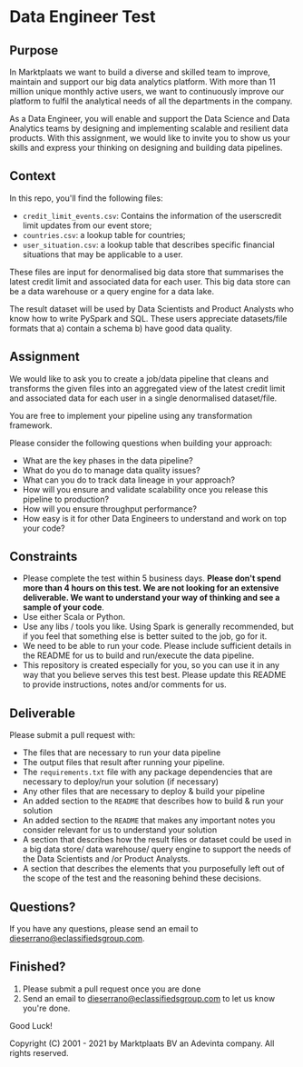 # Data Engineer Test

## Purpose

In Marktplaats we want to build a diverse and skilled team to improve, maintain and support our big data analytics platform. With more than 11 million unique monthly active users, we want to continuously improve our platform to fulfil the analytical needs of all the departments in the company.

As a Data Engineer, you will enable and support the Data Science and Data Analytics teams by designing and implementing scalable and resilient data products. With this assignment, we would like to invite you to show us your skills and express your thinking on designing and building data pipelines.

## Context

In this repo, you'll find the following files:

- `credit_limit_events.csv`: Contains the information of the userscredit limit updates from our event store;
- `countries.csv`: a lookup table for countries;
- `user_situation.csv`: a lookup table that describes specific financial situations that may be applicable to a user.

These files are input for denormalised big data store that summarises the latest credit limit and associated data for each user. This big data store can be a data warehouse or a query engine for a data lake.

The result dataset will be used by Data Scientists and Product Analysts who know how to write PySpark and SQL. These users appreciate datasets/file formats that a) contain a schema b) have good data quality.


## Assignment

We would like to ask you to create a job/data pipeline that cleans and transforms the given files into an aggregated view of the latest credit limit and associated data for each user in a single denormalised dataset/file.

You are free to implement your pipeline using any transformation framework.

Please consider the following questions when building your approach:

* What are the key phases in the data pipeline?
* What do you do to manage data quality issues?
* What can you do to track data lineage in your approach?
* How will you ensure and validate scalability once you release this pipeline to production?
* How will you ensure throughput performance?
* How easy is it for other Data Engineers to understand and work on top your code?


## Constraints

* Please complete the test within 5 business days. **Please don't spend more than 4 hours on this test. We are not looking for an extensive deliverable. We want to understand your way of thinking and see a sample of your code**.
* Use either Scala or Python. 
* Use any libs / tools you like. Using Spark is generally recommended, but if you feel that something else is better suited to the job, go for it.
* We need to be able to run your code. Please include sufficient details in the README for us to build and run/execute the data pipeline.
* This repository is created especially for you, so you can use it in any way that you believe serves this test best. Please update this README to provide instructions, notes and/or comments for us.

## Deliverable

Please submit a pull request with:

* The files that are necessary to run your data pipeline
* The output files that result after running your pipeline.
* The `requirements.txt` file with any package dependencies that are necessary to deploy/run your solution (if necessary)
* Any other files that are necessary to deploy & build your pipeline
* An added section to the `README` that describes how to build & run your solution
* An added section to the `README` that makes any important notes you consider relevant for us to understand your solution
* A section that describes how the result files or dataset could be used in a big data store/ data warehouse/ query engine to support the needs of the Data Scientists and /or Product Analysts.
* A section that describes the elements that you purposefully left out of the scope of the test and the reasoning behind these decisions.

## Questions?

If you have any questions, please send an email to <dieserrano@eclassifiedsgroup.com>.

## Finished?

1. Please submit a pull request once you are done
2. Send an email to dieserrano@eclassifiedsgroup.com to let us know you're done.

Good Luck!

Copyright (C) 2001 - 2021 by Marktplaats BV an Adevinta company. All rights reserved.
